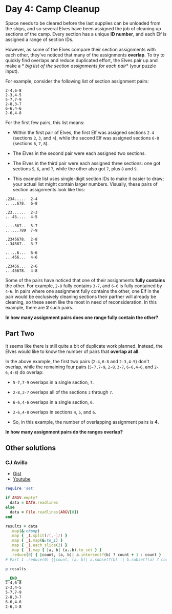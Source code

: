 # Day 4: Camp Cleanup

Space needs to be cleared before the last supplies can be unloaded from the ships, and so several Elves have been
assigned the job of cleaning up sections of the camp. Every section has a unique **ID number**, and each Elf is assigned
a range of section IDs.

However, as some of the Elves compare their section assignments with each other, they've noticed that many of the
assignments **overlap**. To try to quickly find overlaps and reduce duplicated effort, the Elves pair up and make a *
*big list of the section assignments for each pair** (your puzzle input).

For example, consider the following list of section assignment pairs:

```
2-4,6-8
2-3,4-5
5-7,7-9
2-8,3-7
6-6,4-6
2-6,4-8
```

For the first few pairs, this list means:

- Within the first pair of Elves, the first Elf was assigned sections `2-4` (sections `2`, `3`, and `4`), while the
  second Elf was assigned sections `6-8` (sections `6`, `7`, `8`).
- The Elves in the second pair were each assigned two sections.
- The Elves in the third pair were each assigned three sections: one got sections `5`, `6`, and `7`, while the other
  also got `7`, plus `8` and `9`.

- This example list uses single-digit section IDs to make it easier to draw; your actual list might contain larger
  numbers. Visually, these pairs of section assignments look like this:

```
.234.....  2-4
.....678.  6-8

.23......  2-3
...45....  4-5

....567..  5-7
......789  7-9

.2345678.  2-8
..34567..  3-7

.....6...  6-6
...456...  4-6

.23456...  2-6
...45678.  4-8
```

Some of the pairs have noticed that one of their assignments **fully contains** the other. For example, `2-8` fully
contains `3-7`, and `6-6` is fully contained by `4-6`. In pairs where one assignment fully contains the other, one Elf
in the pair would be exclusively cleaning sections their partner will already be cleaning, so these seem like the most
in need of reconsideration. In this example, there are **2** such pairs.

**In how many assignment pairs does one range fully contain the other?**

## Part Two

It seems like there is still quite a bit of duplicate work planned. Instead, the Elves would like to know the number of
pairs that **overlap at all**.

In the above example, the first two pairs (`2-4,6-8` and `2-3,4-5`) don't overlap, while the remaining four
pairs (`5-7,7-9`, `2-8,3-7`, `6-6,4-6`, and `2-6,4-8`) do overlap:

- `5-7,7-9` overlaps in a single section, `7`.
- `2-8,3-7` overlaps all of the sections `3` through `7`.
- `6-6,4-6` overlaps in a single section, `6`.
- `2-6,4-8` overlaps in sections `4`, `5`, and `6`.

- So, in this example, the number of overlapping assignment pairs is **4**.

**In how many assignment pairs do the ranges overlap?**

## Other solutions

### CJ Avilla

- [Gist](https://gist.github.com/cjavdev/2637d3d898554e8b82a834c25cc80339)
- [Youtube](https://youtu.be/zpuKrQUKty8)

```ruby
require 'set'

if ARGV.empty?
  data = DATA.readlines
else
  data = File.readlines(ARGV[0])
end

results = data
  .map(&:chomp)
  .map { _1.split(/[,-]/) }
  .map { _1.map(&:to_i) }
  .map { _1.each_slice(2) }
  .map { _1.map { |a, b| (a..b).to_set } }
  .reduce(0) { |count, (a, b)| a.intersect?(b) ? count + 1 : count }
# Part 1 .reduce(0) {|count, (a, b)| a.subset?(b) || b.subset?(a) ? count + 1 : count }

p results

__END__
2-4,6-8
2-3,4-5
5-7,7-9
2-8,3-7
6-6,4-6
2-6,4-8
```
